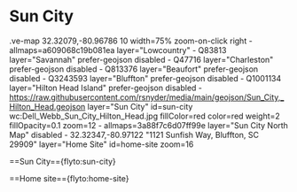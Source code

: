 # Sun City

.ve-map 32.32079,-80.96786 10 width=75% zoom-on-click right
    - allmaps=a609068c19b081ea layer="Lowcountry"
    - Q83813 layer="Savannah" prefer-geojson disabled
    - Q47716 layer="Charleston" prefer-geojson disabled
    - Q813376 layer="Beaufort" prefer-geojson disabled
    - Q3243593 layer="Bluffton" prefer-geojson disabled
    - Q1001134 layer="Hilton Head Island" prefer-geojson disabled
    - https://raw.githubusercontent.com/rsnyder/media/main/geojson/Sun_City,_Hilton_Head.geojson layer="Sun City"  id=sun-city wc:Dell_Webb_Sun_City_Hilton_Head.jpg fillColor=red color=red weight=2 fillOpacity=0.1 zoom=12
    - allmaps=3a88f7c6d07ff99e layer="Sun City North Map" disabled
    - 32.32347,-80.97122 "1121 Sunfish Way, Bluffton, SC 29909" layer="Home Site" id=home-site zoom=16
    
==Sun City=={flyto:sun-city}

==Home site=={flyto:home-site}
